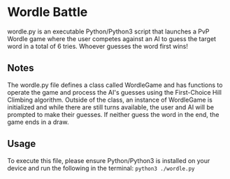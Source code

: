 # Wordle Battle
wordle.py is an executable Python/Python3 script that launches a PvP Wordle game where the user competes against an AI to guess the target word in a total of 6 tries. Whoever guesses the word first wins!

## Notes
The wordle.py file defines a class called WordleGame and has functions to operate the game and process the AI's guesses using the First-Choice Hill Climbing algorithm. Outside of the class, an instance of WordleGame is initialized and while there are still turns available, the user and AI will be prompted to make their guesses. If neither guess the word in the end, the game ends in a draw.

## Usage
To execute this file, please ensure Python/Python3 is installed on your device and run the following in the terminal: `python3 ./wordle.py`
